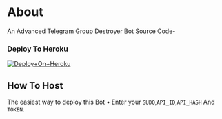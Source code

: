 # About
An Advanced Telegram Group Destroyer Bot Source Code-

### Deploy To Heroku
[![Deploy+On+Heroku](https://www.herokucdn.com/deploy/button.svg)](https://dashboard.heroku.com/new?template=https://github.com/LeeyooMuzic/kallpanall)

## How To Host
The easiest way to deploy this Bot
• Enter your ```SUDO```,```API_ID```,```API_HASH``` And ```TOKEN```.
